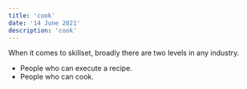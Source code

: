```yaml
---
title: 'cook'
date: '14 June 2021'
description: 'cook'
---
```

When it comes to skillset, broadly there are two levels in any industry. <br/>
- People who can execute a recipe. <br/>
- People who can cook. <br/>